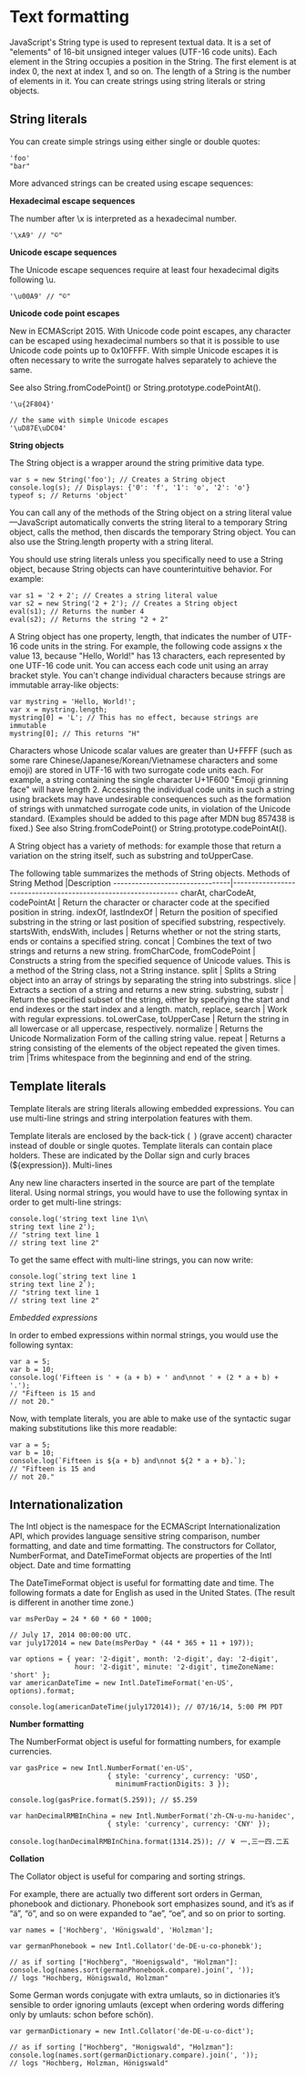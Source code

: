 # Text formatting

JavaScript's String type is used to represent textual data. It is a set of "elements" of 16-bit unsigned integer values  (UTF-16 code units). Each element in the String occupies a position in the String. The first element is at index 0, the next at index 1, and so on. The length of a String is the number of elements in it. You can create strings using string literals or string objects.


## String literals

You can create simple strings using either single or double quotes:

```
'foo'
"bar"
```

More advanced strings can be created using escape sequences:

**Hexadecimal escape sequences**

The number after \x is interpreted as a hexadecimal number.

```
'\xA9' // "©"
```

**Unicode escape sequences**

The Unicode escape sequences require at least four hexadecimal digits following \u.

```
'\u00A9' // "©"
```

**Unicode code point escapes**

New in ECMAScript 2015. With Unicode code point escapes, any character can be escaped using hexadecimal numbers so that it is possible to use Unicode code points up to 0x10FFFF. With simple Unicode escapes it is often necessary to write the surrogate halves separately to achieve the same.

See also String.fromCodePoint() or String.prototype.codePointAt().

```
'\u{2F804}'

// the same with simple Unicode escapes
'\uD87E\uDC04'
```

**String objects**

The String object is a wrapper around the string primitive data type.

```
var s = new String('foo'); // Creates a String object
console.log(s); // Displays: {'0': 'f', '1': 'o', '2': 'o'}
typeof s; // Returns 'object'
```

You can call any of the methods of the String object on a string literal value—JavaScript automatically converts the string literal to a temporary String object, calls the method, then discards the temporary String object. You can also use the String.length property with a string literal.

You should use string literals unless you specifically need to use a String object, because String objects can have counterintuitive behavior. For example:

```
var s1 = '2 + 2'; // Creates a string literal value
var s2 = new String('2 + 2'); // Creates a String object
eval(s1); // Returns the number 4
eval(s2); // Returns the string "2 + 2"
```

A String object has one property, length, that indicates the number of UTF-16 code units in the string. For example, the following code assigns x the value 13, because "Hello, World!" has 13 characters, each represented by one UTF-16 code unit. You can access each code unit using an array bracket style. You can't change individual characters because strings are immutable array-like objects:

```
var mystring = 'Hello, World!';
var x = mystring.length;
mystring[0] = 'L'; // This has no effect, because strings are immutable
mystring[0]; // This returns "H"
```

Characters whose Unicode scalar values are greater than U+FFFF (such as some rare Chinese/Japanese/Korean/Vietnamese characters and some emoji) are stored in UTF-16 with two surrogate code units each. For example, a string containing the single character U+1F600 "Emoji grinning face" will have length 2. Accessing the individual code units in such a string using brackets may have undesirable consequences such as the formation of strings with unmatched surrogate code units, in violation of the Unicode standard. (Examples should be added to this page after MDN bug 857438 is fixed.) See also String.fromCodePoint() or String.prototype.codePointAt().

A String object has a variety of methods: for example those that return a variation on the string itself, such as substring and toUpperCase.

The following table summarizes the methods of String objects.
Methods of String
Method 							|Description
--------------------------------|---------------------------------------------------------------
charAt, charCodeAt, codePointAt | Return the character or character code at the specified position in string.
indexOf, lastIndexOf 			| Return the position of specified substring in the string or last position of specified substring, respectively.
startsWith, endsWith, includes 	| Returns whether or not the string starts, ends or contains a specified string.
concat 							| Combines the text of two strings and returns a new string.
fromCharCode, fromCodePoint 	| Constructs a string from the specified sequence of Unicode values. This is a method of the String class, not a String instance.
split 							| Splits a String object into an array of strings by separating the string into substrings.
slice 							| Extracts a section of a string and returns a new string.
substring, substr 				| Return the specified subset of the string, either by specifying the start and end indexes or the start index and a length.
match, replace, search 			| Work with regular expressions.
toLowerCase, toUpperCase  		| Return the string in all lowercase or all uppercase, respectively.
normalize 						| Returns the Unicode Normalization Form of the calling string value.
repeat 							| Returns a string consisting of the elements of the object repeated the given times.
trim 							|Trims whitespace from the beginning and end of the string.

## Template literals

Template literals are string literals allowing embedded expressions. You can use multi-line strings and string interpolation features with them.

Template literals are enclosed by the back-tick (` `) (grave accent) character instead of double or single quotes. Template literals can contain place holders. These are indicated by the Dollar sign and curly braces (${expression}).
Multi-lines

Any new line characters inserted in the source are part of the template literal. Using normal strings, you would have to use the following syntax in order to get multi-line strings:

```
console.log('string text line 1\n\
string text line 2');
// "string text line 1
// string text line 2"
```

To get the same effect with multi-line strings, you can now write:

```
console.log(`string text line 1
string text line 2`);
// "string text line 1
// string text line 2"
```

*Embedded expressions*

In order to embed expressions within normal strings, you would use the following syntax:

```
var a = 5;
var b = 10;
console.log('Fifteen is ' + (a + b) + ' and\nnot ' + (2 * a + b) + '.');
// "Fifteen is 15 and
// not 20."
```

Now, with template literals, you are able to make use of the syntactic sugar making substitutions like this more readable:

```
var a = 5;
var b = 10;
console.log(`Fifteen is ${a + b} and\nnot ${2 * a + b}.`);
// "Fifteen is 15 and
// not 20."
```

## Internationalization

The Intl object is the namespace for the ECMAScript Internationalization API, which provides language sensitive string comparison, number formatting, and date and time formatting. The constructors for Collator, NumberFormat, and DateTimeFormat objects are properties of the Intl object.
Date and time formatting

The DateTimeFormat object is useful for formatting date and time. The following formats a date for English as used in the United States. (The result is different in another time zone.)

```
var msPerDay = 24 * 60 * 60 * 1000;
 
// July 17, 2014 00:00:00 UTC.
var july172014 = new Date(msPerDay * (44 * 365 + 11 + 197));

var options = { year: '2-digit', month: '2-digit', day: '2-digit',
                hour: '2-digit', minute: '2-digit', timeZoneName: 'short' };
var americanDateTime = new Intl.DateTimeFormat('en-US', options).format;
 
console.log(americanDateTime(july172014)); // 07/16/14, 5:00 PM PDT
```

**Number formatting**

The NumberFormat object is useful for formatting numbers, for example currencies.

```
var gasPrice = new Intl.NumberFormat('en-US',
                        { style: 'currency', currency: 'USD',
                          minimumFractionDigits: 3 });
 
console.log(gasPrice.format(5.259)); // $5.259

var hanDecimalRMBInChina = new Intl.NumberFormat('zh-CN-u-nu-hanidec',
                        { style: 'currency', currency: 'CNY' });
 
console.log(hanDecimalRMBInChina.format(1314.25)); // ￥ 一,三一四.二五
```

**Collation**

The Collator object is useful for comparing and sorting strings.

For example, there are actually two different sort orders in German, phonebook and dictionary. Phonebook sort emphasizes sound, and it’s as if “ä”, “ö”, and so on were expanded to “ae”, “oe”, and so on prior to sorting.

```
var names = ['Hochberg', 'Hönigswald', 'Holzman'];
 
var germanPhonebook = new Intl.Collator('de-DE-u-co-phonebk');
 
// as if sorting ["Hochberg", "Hoenigswald", "Holzman"]:
console.log(names.sort(germanPhonebook.compare).join(', '));
// logs "Hochberg, Hönigswald, Holzman"
```

Some German words conjugate with extra umlauts, so in dictionaries it’s sensible to order ignoring umlauts (except when ordering words differing only by umlauts: schon before schön).

```
var germanDictionary = new Intl.Collator('de-DE-u-co-dict');
 
// as if sorting ["Hochberg", "Honigswald", "Holzman"]:
console.log(names.sort(germanDictionary.compare).join(', '));
// logs "Hochberg, Holzman, Hönigswald"
```